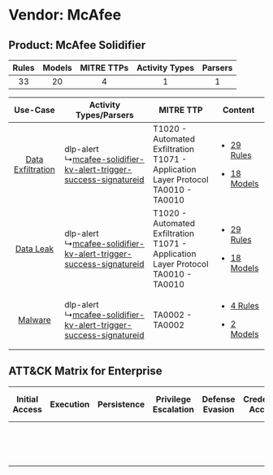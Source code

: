 Vendor: McAfee
==============
Product: McAfee Solidifier
--------------------------
| Rules | Models | MITRE TTPs | Activity Types | Parsers |
|:-----:|:------:|:----------:|:--------------:|:-------:|
|  33   |   20   |     4      |       1        |    1    |

|    Use-Case    | Activity Types/Parsers    | MITRE TTP    | Content    |
|:----:| ---- | ---- | ---- |
| [Data Exfiltration](../../../UseCases/uc_data_exfiltration.md) |  dlp-alert<br> ↳[mcafee-solidifier-kv-alert-trigger-success-signatureid](Ps/pC_mcafeesolidifierkvalerttriggersuccesssignatureid.md)<br> | T1020 - Automated Exfiltration<br>T1071 - Application Layer Protocol<br>TA0010 - TA0010<br> | [<ul><li>29 Rules</li></ul><ul><li>18 Models</li></ul>](RM/r_m_mcafee_mcafee_solidifier_Data_Exfiltration.md) |
|         [Data Leak](../../../UseCases/uc_data_leak.md)         |  dlp-alert<br> ↳[mcafee-solidifier-kv-alert-trigger-success-signatureid](Ps/pC_mcafeesolidifierkvalerttriggersuccesssignatureid.md)<br> | T1020 - Automated Exfiltration<br>T1071 - Application Layer Protocol<br>TA0010 - TA0010<br> | [<ul><li>29 Rules</li></ul><ul><li>18 Models</li></ul>](RM/r_m_mcafee_mcafee_solidifier_Data_Leak.md)         |
|    [Malware](../../../UseCases/uc_malware.md)    |  dlp-alert<br> ↳[mcafee-solidifier-kv-alert-trigger-success-signatureid](Ps/pC_mcafeesolidifierkvalerttriggersuccesssignatureid.md)<br> | TA0002 - TA0002<br>    | [<ul><li>4 Rules</li></ul><ul><li>2 Models</li></ul>](RM/r_m_mcafee_mcafee_solidifier_Malware.md)    |

ATT&CK Matrix for Enterprise
----------------------------
| Initial Access | Execution | Persistence | Privilege Escalation | Defense Evasion | Credential Access | Discovery | Lateral Movement | Collection | Command and Control                                                             | Exfiltration                                                                | Impact |
| -------------- | --------- | ----------- | -------------------- | --------------- | ----------------- | --------- | ---------------- | ---------- | ------------------------------------------------------------------------------- | --------------------------------------------------------------------------- | ------ |
|                |           |             |                      |                 |                   |           |                  |            | [Application Layer Protocol](https://attack.mitre.org/techniques/T1071)<br><br> | [Automated Exfiltration](https://attack.mitre.org/techniques/T1020)<br><br> |        |